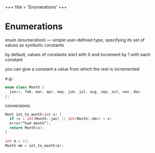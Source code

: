 +++
title = 'Enumerations'
+++
# Enumerations
enum (enumeration) — simple user-defined type, specifying its set of values as symbolic constants

by default, values of constants start with 0 and increment by 1 with each constant

you can give a constant a value from which the rest is incremented

e.g.:

```cpp
enum class Month {
  jan=1, feb, mar, apr, may, jun, jul, aug, sep, oct, nov, dec
};
```

conversions:

```cpp
Mont int_to_month(int x) {
  if (x < int(Month::jan) || int(Month::dec) < x)
  error(“bad month”);
  return Month(x);
}

int m = 12;
Month mm = int_to_month(m);
```
